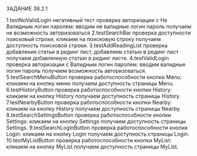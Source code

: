 ЗАДАНИЕ 38.2.1

1.testNoValidLogin негативный тест проверка авторизации с Не Валидным логин паролем: вводим не валидные логин пароль получаем не возможность авторизоваться 
2.testSearchBar проверка доступности поисковый строки, кликаем на поисковую строку получаем доступность поисковой строки. 
3.testAddReadingList проверка добавления статьи в рединг лист, добавляем статью в рединг лист получаем добавленную статью в рединг листе.
4.testValidLogin проверка авторизации с Валидным логин паролем: вводим валидные логин пароль получаем возможность авторизоваться.
5.testSearchMenuButton проверка работоспособности кнопки Menu: кликаем на кнопку меню получаем доступность страницы Menu.
6.testHistoryButton проверка работоспособности кнопки History: кликаем на кнопку History получаем доступность страницы History.
7.testNearbyButton проверка работоспособности кнопки Nearby: кликаем на кнопку History получаем доступность страницы Nearby.
8.testSearchSettingsButton проверка работоспособности кнопки Settings: кликаем на кнопку Settings получаем доступность страницы Settings.
9.testSearchLoginButton проверка работоспособности кнопки Login: кликаем на кнопку Login получаем доступность страницы Login.
10.testMyListButton проверка работоспособности кнопки MyList: кликаем на кнопку MyList получаем доступность страницы MyList.
